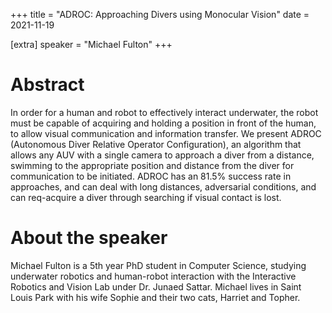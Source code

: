 +++
title = "ADROC: Approaching Divers using Monocular Vision"
date = 2021-11-19

[extra]
speaker = "Michael Fulton"
+++


# Abstract
In order for a human and robot to effectively interact underwater, the robot must be capable of acquiring and holding a position in front of the human, to allow visual communication and information transfer. We present ADROC (Autonomous Diver Relative Operator Configuration), an algorithm that allows any AUV with a single camera to approach a diver from a distance, swimming to the appropriate position and distance from the diver for communication to be initiated. ADROC has an 81.5% success rate in approaches, and can deal with long distances, adversarial conditions, and can req-acquire a diver through searching if visual contact is lost.

# About the speaker
Michael Fulton is a 5th year PhD student in Computer Science, studying underwater robotics and human-robot interaction with the Interactive Robotics and Vision Lab under Dr. Junaed Sattar. Michael lives in Saint Louis Park with his wife Sophie and their two cats, Harriet and Topher.
